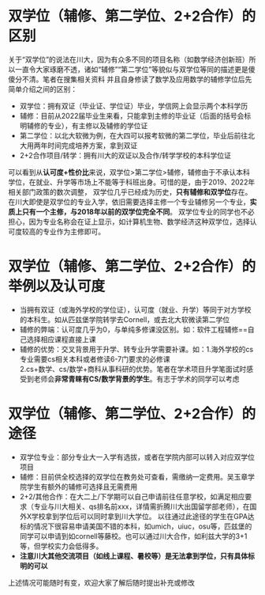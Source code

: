 # 双学位（辅修、第二学位、2+2合作）的区别
关于“双学位”的说法在川大，因为有众多不同的项目名称（如数学经济创新班）所以一直令大家琢磨不透，诸如“辅修”“第二学位”等貌似与双学位等同的描述更是傻傻分不清。笔者在搜集相关资料
并且自身修读了数学及应用数学的辅修学位后先简单介绍之间的区别：
- 双学位：拥有双证（毕业证、学位证）毕业，学信网上会显示两个本科学历
- 辅修：目前从2022届毕业生来看，只能拿到主修的毕业证（后面的括号会标明辅修的专业），有主修以及辅修的学位证
- 第二学位：以北大软微为例，在大四可以报考软微的第二学位，毕业后前往北大用两年时间完成培养方案，拿到双证
- 2+2合作项目/转学：拥有川大的双证以及合作/转学学校的本科学位证

可以看到从**认可度+性价比**来说，双学位>第二学位>辅修，辅修由于不承认本科学位，在就业、升学等市场上不能等于科班出身。可惜的是，由于2019、2022年相关部门政策的数次调整，
双学位几乎已经成为历史，**只有辅修和双学位**存在。在川大即使是双学位的专业入学，依旧需要选择主修一个专业辅修另一个专业，**实质上只有一个主修，与2018年以前的双学位完全不同**。
双学位专业的同学也不必担心，因为专业名称会在证上显示，如计算机生物、数学经济这种双学位，选择认可度较高的专业作为主修即可。

# 双学位（辅修、第二学位、2+2合作）的举例以及认可度
- 当拥有双证（或海外学校的学位证），认可度（就业、升学）等同于对方学校的本科生。如从匹兹堡学院转学去Cornell，或去北大软微读第二学位
- 辅修的弊端：认可度几乎为0，与单纯多修课没区别。如：软件工程辅修==自己选择相应课程直接上课
- 辅修的优势：交叉背景用于升学、转专业升学需要补课。如：1.海外学校的cs专业需要cs相关本科或者修读6-7门要求的必修课  
2.cs+数学、cs/数学+商科从事科研的优势。笔者在学术项目升学笔面试时感受到老师会**非常青睐有CS/数学背景的学生**。有志于学术的同学可以考虑

# 双学位（辅修、第二学位、2+2合作）的途径
- 双学位专业：部分专业大一入学有选拔，或者在学院内部可以转入对应双学位项目
- 辅修：目前供全校选择的双学位在教务处可查看，需缴纳一定费用。吴玉章学院学生有额外的辅修可选择且无需费用
- 2+2/其他合作：在大二上/下学期可以自己申请前往任意学校，如满足相应要求（专业与川大相关、qs排名前xxx，详情需折腾川大出国留学部老师），在国外X学校拿到学位后可以同时拿到川大学位。
以往通过此途径的学生在GPA达标的情况下很容易申请美国不错的本科，如umich，uiuc，osu等，匹兹堡的同学可以申请到如cornell等藤校。也可以通过川大合作，如利兹大学的3+1等，但学校实力会低得多。
- **注意川大其他交流项目（如线上课程、暑校等）是无法拿到学位，只有具体标明的可以**

上述情况可能随时有变，欢迎大家了解后随时提出补充或修改
